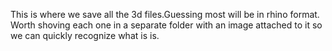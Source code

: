 This is where we save all the 3d files.Guessing most will be in rhino format. Worth shoving each one in a separate folder with an image attached to it so we can quickly recognize what is is.
